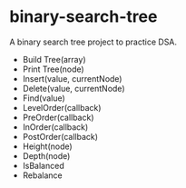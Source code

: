 # binary-search-tree

A binary search tree project to practice DSA.

- Build Tree(array)
- Print Tree(node)
- Insert(value, currentNode)
- Delete(value, currentNode)
- Find(value)
- LevelOrder(callback)
- PreOrder(callback)
- InOrder(callback)
- PostOrder(callback)
- Height(node)
- Depth(node)
- IsBalanced
- Rebalance
